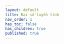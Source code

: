 ```yaml
---
layout: default
title: Đại số tuyến tính
nav_order: 1
has_toc: false
has_children: true
published: true
---
```

